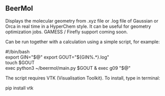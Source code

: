 ## BeerMol

Displays the molecular geometry from .xyz file or .log file of Gaussian or Orca in real time in a HyperChem style. 
It can be useful for geometry optimization jobs. GAMESS / Firefly support coming soon.

Can be run together with a calculation using a simple script, for example:

#!/bin/bash  
export GIN="$@"  
export GOUT="${GIN%.*}.log"  
touch $GOUT  
exec python3 ~/beermol/main.py $GOUT &  
exec g09 "$@"

The script requires VTK (Visualisation Toolkit). To install, type in terminal:  

pip install vtk